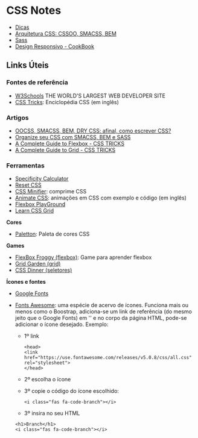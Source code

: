 # CSS Notes 

- [Dicas](dicas-css.md)
- [Arquitetura CSS: CSSOO, SMACSS, BEM](arq-css.md)
- [Sass](sass.md)
- [Design Responsivo - CookBook](design-reponsivo-receita.md)

## Links Úteis 

### Fontes de referência 
- [W3Schools](https://www.w3schools.com/cssref/default.asp) THE WORLD'S LARGEST WEB DEVELOPER SITE
- [CSS Tricks](https://css-tricks.com/): Enciclopédia CSS (em inglês)

### Artigos

- [OOCSS, SMACSS, BEM, DRY CSS: afinal, como escrever CSS?](https://tableless.com.br/oocss-smacss-bem-dry-css-afinal-como-escrever-css/)
- [Organize seu CSS com SMACSS, BEM e SASS](https://medium.com/@larymagal/organize-seu-css-com-smacss-bem-e-sass-7e8f50a41544)
- [A Complete Guide to Flexbox - CSS TRICKS](https://css-tricks.com/snippets/css/a-guide-to-flexbox/)
- [A Complete Guide to Grid - CSS TRICKS](https://css-tricks.com/snippets/css/complete-guide-grid/)


### Ferramentas 

- [Specificity Calculator](http://specificity.keegan.st/)
- [Reset CSS](https://meyerweb.com/eric/tools/css/reset/)
- [CSS Minifier](https://cssminifier.com/): comprime CSS
- [Animate CSS](https://daneden.github.io/animate.css/): animações em CSS com exemplo e código (em inglês)
- [Flexbox PlayGround](https://demos.scotch.io/visual-guide-to-css3-flexbox-flexbox-playground/demos/)
- [Learn CSS Grid](https://learncssgrid.com/)

**Cores**
- [Paletton](http://paletton.com/#uid=1000u0kllllaFw0g0qFqFg0w0aF): Paleta de cores CSS

**Games**

- [FlexBox Froggy (flexbox)](https://flexboxfroggy.com/): Game para aprender flexbox
- [Grid Garden (grid)](https://cssgridgarden.com/)
- [CSS Dinner (seletores)](https://flukeout.github.io/)

**Ícones e fontes**

- [Google Fonts](https://fonts.google.com/)
- [Fonts Awesome](https://fontawesome.com/icons?d=gallery): uma espécie de acervo de ícones. Funciona mais ou menos como o Boostrap, adiciona-se um link de referência (do mesmo jeito que o Google Fonts) em '<head>' e no corpo da página HTML, pode-se adicionar o ícone desejado. Exemplo: 

    - 1º link
        ```
        <head>
        <link href="https://use.fontawesome.com/releases/v5.0.8/css/all.css" rel="stylesheet">
        </head>
        ```

    - 2º escolha o ícone 
    
    - 3º copie o código do ícone escolhido:
        ```
        <i class="fas fa-code-branch"></i>
        ```

    - 3º insira no seu HTML
    
    ```
    <h1>Branch</h1>
    <i class="fas fa-code-branch"></i>
